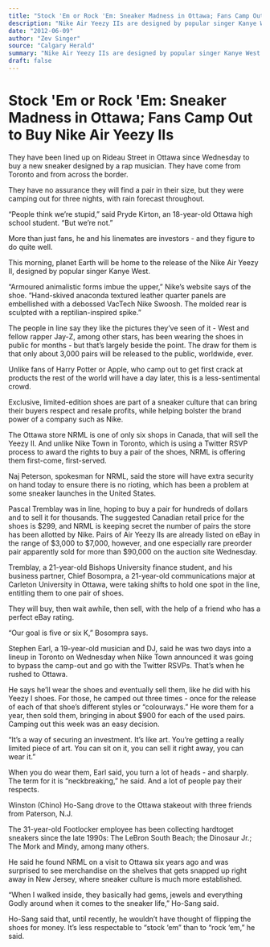 ```yaml
---
title: "Stock 'Em or Rock 'Em: Sneaker Madness in Ottawa; Fans Camp Out to Buy Nike Air Yeezy Iis"
description: "Nike Air Yeezy IIs are designed by popular singer Kanye West. They have come from Toronto and from across the border. NRML is one of only six shops in Canada that will sell the shoe. This morning, pla..."
date: "2012-06-09"
author: "Zev Singer"
source: "Calgary Herald"
summary: "Nike Air Yeezy IIs are designed by popular singer Kanye West. They have come from Toronto and from across the border. NRML is one of only six shops in Canada that will sell the shoe. This morning, planet Earth will be home to the release of the Nike Air Yaeezy II."
draft: false
---
```


# Stock 'Em or Rock 'Em: Sneaker Madness in Ottawa; Fans Camp Out to Buy Nike Air Yeezy IIs

They have been lined up on Rideau Street in Ottawa since Wednesday to buy a new sneaker designed by a rap musician. They have come from Toronto and from across the border.

They have no assurance they will find a pair in their size, but they were camping out for three nights, with rain forecast throughout.

“People think we’re stupid,” said Pryde Kirton, an 18-year-old Ottawa high school student. “But we’re not.”

More than just fans, he and his linemates are investors - and they figure to do quite well.

This morning, planet Earth will be home to the release of the Nike Air Yeezy II, designed by popular singer Kanye West.

“Armoured animalistic forms imbue the upper,” Nike’s website says of the shoe. “Hand-skived anaconda textured leather quarter panels are embellished with a debossed VacTech Nike Swoosh. The molded rear is sculpted with a reptilian-inspired spike.”

The people in line say they like the pictures they’ve seen of it - West and fellow rapper Jay-Z, among other stars, has been wearing the shoes in public for months - but that’s largely beside the point. The draw for them is that only about 3,000 pairs will be released to the public, worldwide, ever.

Unlike fans of Harry Potter or Apple, who camp out to get first crack at products the rest of the world will have a day later, this is a less-sentimental crowd.

Exclusive, limited-edition shoes are part of a sneaker culture that can bring their buyers respect and resale profits, while helping bolster the brand power of a company such as Nike.

The Ottawa store NRML is one of only six shops in Canada, that will sell the Yeezy II. And unlike Nike Town in Toronto, which is using a Twitter RSVP process to award the rights to buy a pair of the shoes, NRML is offering them first-come, first-served.

Naj Peterson, spokesman for NRML, said the store will have extra security on hand today to ensure there is no rioting, which has been a problem at some sneaker launches in the United States.

Pascal Tremblay was in line, hoping to buy a pair for hundreds of dollars and to sell it for thousands. The suggested Canadian retail price for the shoes is $299, and NRML is keeping secret the number of pairs the store has been allotted by Nike. Pairs of Air Yeezy IIs are already listed on eBay in the range of $3,000 to $7,000, however, and one especially rare preorder pair apparently sold for more than $90,000 on the auction site Wednesday.

Tremblay, a 21-year-old Bishops University finance student, and his business partner, Chief Bosompra, a 21-year-old communications major at Carleton University in Ottawa, were taking shifts to hold one spot in the line, entitling them to one pair of shoes.

They will buy, then wait awhile, then sell, with the help of a friend who has a perfect eBay rating.

“Our goal is five or six K,” Bosompra says.

Stephen Earl, a 19-year-old musician and DJ, said he was two days into a lineup in Toronto on Wednesday when Nike Town announced it was going to bypass the camp-out and go with the Twitter RSVPs. That’s when he rushed to Ottawa.

He says he’ll wear the shoes and eventually sell them, like he did with his Yeezy I shoes. For those, he camped out three times - once for the release of each of that shoe’s different styles or “colourways.” He wore them for a year, then sold them, bringing in about $900 for each of the used pairs. Camping out this week was an easy decision.

“It’s a way of securing an investment. It’s like art. You’re getting a really limited piece of art. You can sit on it, you can sell it right away, you can wear it.”

When you do wear them, Earl said, you turn a lot of heads - and sharply. The term for it is “neckbreaking,” he said. And a lot of people pay their respects.

Winston (Chino) Ho-Sang drove to the Ottawa stakeout with three friends from Paterson, N.J.

The 31-year-old Footlocker employee has been collecting hardtoget sneakers since the late 1990s: The LeBron South Beach; the Dinosaur Jr.; The Mork and Mindy, among many others.

He said he found NRML on a visit to Ottawa six years ago and was surprised to see merchandise on the shelves that gets snapped up right away in New Jersey, where sneaker culture is much more established.

“When I walked inside, they basically had gems, jewels and everything Godly around when it comes to the sneaker life,” Ho-Sang said.

Ho-Sang said that, until recently, he wouldn’t have thought of flipping the shoes for money. It’s less respectable to “stock ‘em” than to “rock ‘em,” he said.
